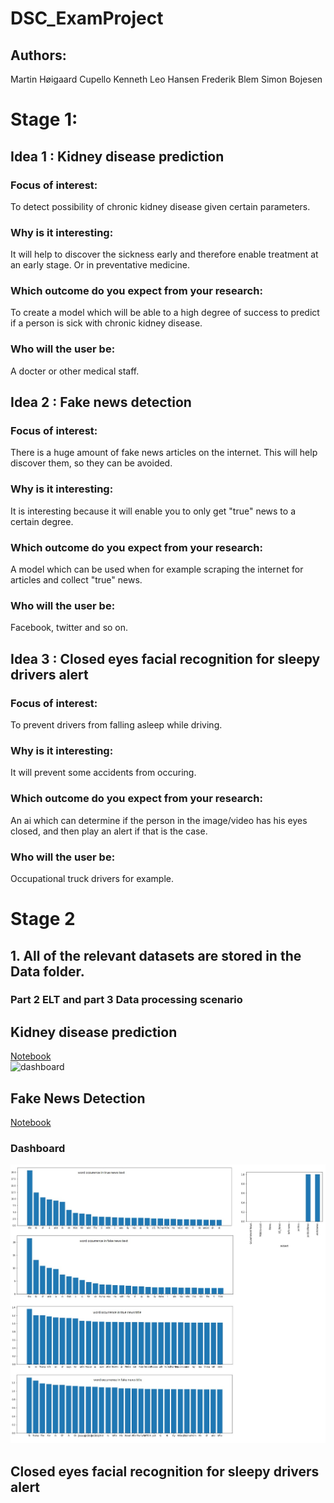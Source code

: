 # DSC_ExamProject
## Authors:
Martin Høigaard Cupello
Kenneth Leo Hansen
Frederik Blem
Simon Bojesen

# Stage 1:
## Idea 1 : Kidney disease prediction
### Focus of interest:
To detect possibility of chronic kidney disease given certain parameters.
### Why is it interesting:
It will  help to discover the sickness early and therefore enable treatment at an early stage. Or in preventative medicine.
### Which outcome do you expect from your research:
To create a model which will be able to a high degree of success to predict if a person is sick with chronic kidney disease.
### Who will the user be:
A docter or other medical staff.

## Idea 2 : Fake news detection
### Focus of interest:
There is a huge amount of fake news articles on the internet. This will help discover them, so they can be avoided.
### Why is it interesting:
It is interesting because it will enable you to only get "true" news to a certain degree.
### Which outcome do you expect from your research:
A model which can be used when for example scraping the internet for articles and collect "true" news.
### Who will the user be:
Facebook, twitter and so on.

## Idea 3 : Closed eyes facial recognition for sleepy drivers alert
### Focus of interest:
To prevent drivers from falling asleep while driving.
### Why is it interesting:
It will prevent some accidents from occuring.
### Which outcome do you expect from your research:
An ai which can determine if the person in the image/video has his eyes closed, and then play an alert if that is the case.
### Who will the user be:
Occupational truck drivers for example.

# Stage 2

## 1. All of the relevant  datasets are stored in the Data folder.

### Part 2 ELT and part 3 Data processing scenario 

##  Kidney disease prediction
[Notebook](Python/kidneyNotebook.ipynb)
<br/>
![dashboard](Images/dashboard/dashboard_kidney)

##  Fake News Detection

[Notebook](Python/NewsPrediction.ipynb)

### Dashboard
![dashboard](Images/dashboard/news_dashboard.jpg)


## Closed eyes facial recognition for sleepy drivers alert
